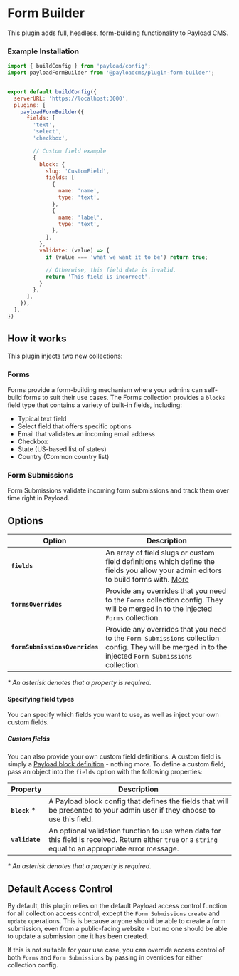# Form Builder

This plugin adds full, headless, form-building functionality to Payload CMS.

### Example Installation

```js
import { buildConfig } from 'payload/config';
import payloadFormBuilder from '@payloadcms/plugin-form-builder';


export default buildConfig({
  serverURL: 'https://localhost:3000',
  plugins: [
    payloadFormBuilder({
      fields: [
        'text',
        'select',
        'checkbox',

        // Custom field example
        {
          block: {
            slug: 'CustomField',
            fields: [
              {
                name: 'name',
                type: 'text',
              },
              {
                name: 'label',
                type: 'text',
              },
            ],
          },
          validate: (value) => {
            if (value === 'what we want it to be') return true;

            // Otherwise, this field data is invalid.
            return 'This field is incorrect'.
          }
        },
      ],
    }),
  ],
})
```

## How it works

This plugin injects two new collections:

### Forms

Forms provide a form-building mechanism where your admins can self-build forms to suit their use cases. The Forms collection provides a `blocks` field type that contains a variety of built-in fields, including:

- Typical text field
- Select field that offers specific options
- Email that validates an incoming email address
- Checkbox
- State (US-based list of states)
- Country (Common country list)

### Form Submissions

Form Submissions validate incoming form submissions and track them over time right in Payload.

## Options

| Option               | Description |
| -------------------- | ----------- |
| **`fields`**         | An array of field slugs or custom field definitions which define the fields you allow your admin editors to build forms with. [More](#specifying-field-types) |
| **`formsOverrides`** | Provide any overrides that you need to the `Forms` collection config. They will be merged in to the injected `Forms` collection. |
| **`formSubmissionsOverrides`** | Provide any overrides that you need to the `Form Submissions` collection config. They will be merged in to the injected `Form Submissions` collection. |

*\* An asterisk denotes that a property is required.*

#### Specifying field types

You can specify which fields you want to use, as well as inject your own custom fields.

##### Custom fields

You can also provide your own custom field definitions. A custom field is simply a [Payload block definition](https://payloadcms.com/docs/fields/blocks#block-configs) - nothing more. To define a custom field, pass an object into the `fields` option with the following properties:

| Property         | Description |
| ---------------- | ----------- |
| **`block`** *    | A Payload block config that defines the fields that will be presented to your admin user if they choose to use this field. |
| **`validate`**   | An optional validation function to use when data for this field is received. Return either `true` or a `string` equal to an appropriate error message. |

*\* An asterisk denotes that a property is required.*

## Default Access Control

By default, this plugin relies on the default Payload access control function for all collection access control, except the `Form Submissions` `create` and `update` operations. This is because anyone should be able to create a form submission, even from a public-facing website - but no one should be able to update a submission one it has been created.

If this is not suitable for your use case, you can override access control of both `Forms` and `Form Submissions` by passing in overrides for either collection config.
